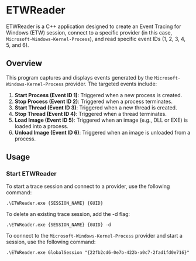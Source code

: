 # ETWReader

ETWReader is a C++ application designed to create an Event Tracing for Windows (ETW) session, connect to a specific provider (in this case, `Microsoft-Windows-Kernel-Process`), and read specific event IDs (1, 2, 3, 4, 5, and 6).

## Overview

This program captures and displays events generated by the `Microsoft-Windows-Kernel-Process` provider. The targeted events include:

1. **Start Process (Event ID 1)**: Triggered when a new process is created.
2. **Stop Process (Event ID 2)**: Triggered when a process terminates.
3. **Start Thread (Event ID 3)**: Triggered when a new thread is created.
4. **Stop Thread (Event ID 4)**: Triggered when a thread terminates.
5. **Load Image (Event ID 5)**: Triggered when an image (e.g., DLL or EXE) is loaded into a process.
6. **Unload Image (Event ID 6)**: Triggered when an image is unloaded from a process.

## Usage

### Start ETWReader

To start a trace session and connect to a provider, use the following command:

```
.\ETWReader.exe {SESSION_NAME} {GUID}
```

To delete an existing trace session, add the -d flag:

```
.\ETWReader.exe {SESSION_NAME} {GUID} -d
```

To connect to the `Microsoft-Windows-Kernel-Process` provider and start a session, use the following command:

```
.\ETWReader.exe GlobalSession "{22fb2cd6-0e7b-422b-a0c7-2fad1fd0e716}"
```
